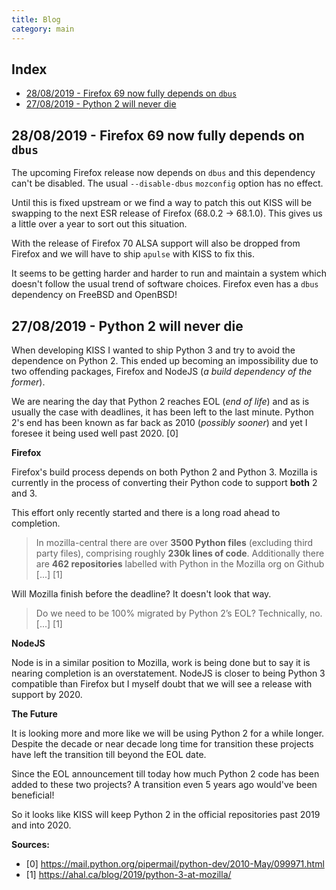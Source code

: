 ```yaml
---
title: Blog
category: main
---
```


## Index

<!-- vim-markdown-toc GFM -->

* [28/08/2019 - Firefox 69 now fully depends on `dbus`](#28082019---firefox-69-now-fully-depends-on-dbus)
* [27/08/2019 - Python 2 will never die](#27082019---python-2-will-never-die)

<!-- vim-markdown-toc -->


## 28/08/2019 - Firefox 69 now fully depends on `dbus`

The upcoming Firefox release now depends on `dbus` and this dependency can't be disabled. The usual `--disable-dbus` `mozconfig` option has no effect.

Until this is fixed upstream or we find a way to patch this out KISS will be swapping to the next ESR release of Firefox (68.0.2 -> 68.1.0). This gives us a little over a year to sort out this situation.

With the release of Firefox 70 ALSA support will also be dropped from Firefox and we will have to ship `apulse` with KISS to fix this.

It seems to be getting harder and harder to run and maintain a system which doesn't follow the usual trend of software choices. Firefox even has a `dbus` dependency on FreeBSD and OpenBSD!


## 27/08/2019 - Python 2 will never die

When developing KISS I wanted to ship Python 3 and try to avoid the dependence on Python 2. This ended up becoming an impossibility due to two offending packages, Firefox and NodeJS (*a build dependency of the former*).

We are nearing the day that Python 2 reaches EOL (*end of life*) and as is usually the case with deadlines, it has been left to the last minute. Python 2's end has been known as far back as 2010 (*possibly sooner*) and yet I foresee it being used well past 2020. \[0\]

**Firefox**

Firefox's build process depends on both Python 2 and Python 3. Mozilla is currently in the process of converting their Python code to support **both** 2 and 3.

This effort only recently started and there is a long road ahead to completion.

> In mozilla-central there are over **3500 Python files** (excluding third party files), comprising roughly **230k lines of code**. Additionally there are **462 repositories** labelled with Python in the Mozilla org on Github \[...\] \[1\]

Will Mozilla finish before the deadline? It doesn't look that way.

> Do we need to be 100% migrated by Python 2’s EOL?
> Technically, no. \[...\] \[1\]


**NodeJS**

Node is in a similar position to Mozilla, work is being done but to say it is nearing completion is an overstatement. NodeJS is closer to being Python 3 compatible than Firefox but I myself doubt that we will see a release with support by 2020.


**The Future**

It is looking more and more like we will be using Python 2 for a while longer. Despite the decade or near decade long time for transition these projects have left the transition till beyond the EOL date.

Since the EOL announcement till today how much Python 2 code has been added to these two projects? A transition even 5 years ago would've been beneficial!

So it looks like KISS will keep Python 2 in the official repositories past 2019 and into 2020.

**Sources:**

- \[0\] https://mail.python.org/pipermail/python-dev/2010-May/099971.html
- \[1\] https://ahal.ca/blog/2019/python-3-at-mozilla/

